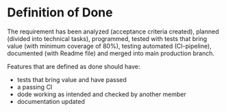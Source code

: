 # Definition of Done

The requirement has been analyzed (acceptance criteria created), planned (divided into technical tasks), programmed, tested with tests that bring value (with minimum coverage of 80%), testing automated (CI-pipeline), documented (with Readme file) and merged into main production branch.

Features that are defined as done should have: 
- tests that bring value and have passed
- a passing CI
- dode working as intended and checked by another member
- documentation updated

